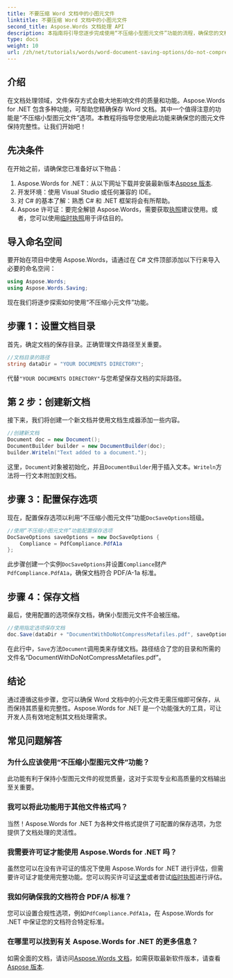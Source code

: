 ```yaml
---
title: 不要压缩 Word 文档中的小图元文件
linktitle: 不要压缩 Word 文档中的小图元文件
second_title: Aspose.Words 文档处理 API
description: 本指南将引导您逐步完成使用“不压缩小型图元文件”功能的流程，确保您的文档在整个保存过程中保持其完整性和质量。
type: docs
weight: 10
url: /zh/net/tutorials/words/word-document-saving-options/do-not-compress-small-metafiles-word-documents/
---
```

## 介绍

在文档处理领域，文件保存方式会极大地影响文件的质量和功能。Aspose.Words for .NET 包含多种功能，可帮助您精确保存 Word 文档。其中一个值得注意的功能是“不压缩小型图元文件”选项。本教程将指导您使用此功能来确保您的图元文件保持完整性。让我们开始吧！

## 先决条件

在开始之前，请确保您已准备好以下物品：

1.  Aspose.Words for .NET：从以下网址下载并安装最新版本[Aspose 版本](https://releases.aspose.com/words/net/).
2. 开发环境：使用 Visual Studio 或任何兼容的 IDE。
3. 对 C# 的基本了解：熟悉 C# 和 .NET 框架将会有所帮助。
4.  Aspose 许可证：要完全解锁 Aspose.Words，需要获取[执照](https://purchase.aspose.com/buy)建议使用。或者，您可以使用[临时执照](https://purchase.aspose.com/temporary-license/)用于评估目的。

## 导入命名空间

要开始在项目中使用 Aspose.Words，请通过在 C# 文件顶部添加以下行来导入必要的命名空间：

```csharp
using Aspose.Words;
using Aspose.Words.Saving;
```

现在我们将逐步探索如何使用“不压缩小元文件”功能。

## 步骤 1：设置文档目录

首先，确定文档的保存目录。正确管理文件路径至关重要。

```csharp
//文档目录的路径
string dataDir = "YOUR DOCUMENTS DIRECTORY";
```

代替`"YOUR DOCUMENTS DIRECTORY"`与您希望保存文档的实际路径。

## 第 2 步：创建新文档

接下来，我们将创建一个新文档并使用文档生成器添加一些内容。

```csharp
//创建新文档
Document doc = new Document();
DocumentBuilder builder = new DocumentBuilder(doc);
builder.Writeln("Text added to a document.");
```

这里，`Document`对象被初始化，并且`DocumentBuilder`用于插入文本。`Writeln`方法将一行文本附加到文档。

## 步骤 3：配置保存选项

现在，配置保存选项以利用“不压缩小图元文件”功能`DocSaveOptions`班级。

```csharp
//使用“不压缩小图元文件”功能配置保存选项
DocSaveOptions saveOptions = new DocSaveOptions {
    Compliance = PdfCompliance.PdfA1a
};
```

此步骤创建一个实例`DocSaveOptions`并设置`Compliance`财产`PdfCompliance.PdfA1a`，确保文档符合 PDF/A-1a 标准。

## 步骤 4：保存文档

最后，使用配置的选项保存文档，确保小型图元文件不会被压缩。

```csharp
//使用指定选项保存文档
doc.Save(dataDir + "DocumentWithDoNotCompressMetafiles.pdf", saveOptions);
```

在此行中，`Save`方法`Document`调用类来存储文档。路径结合了您的目录和所需的文件名“DocumentWithDoNotCompressMetafiles.pdf”。

## 结论

通过遵循这些步骤，您可以确保 Word 文档中的小元文件无需压缩即可保存，从而保持其质量和完整性。Aspose.Words for .NET 是一个功能强大的工具，可让开发人员有效地定制其文档处理需求。

## 常见问题解答

### 为什么应该使用“不压缩小型图元文件”功能？

此功能有利于保持小型图元文件的视觉质量，这对于实现专业和高质量的文档输出至关重要。

### 我可以将此功能用于其他文件格式吗？

当然！Aspose.Words for .NET 为各种文件格式提供了可配置的保存选项，为您提供了文档处理的灵活性。

### 我需要许可证才能使用 Aspose.Words for .NET 吗？

虽然您可以在没有许可证的情况下使用 Aspose.Words for .NET 进行评估，但需要许可证才能使用完整功能。您可以购买许可证[这里](https://purchase.aspose.com/buy)或者尝试[临时执照](https://purchase.aspose.com/temporary-license/)进行评估。

### 我如何确保我的文档符合 PDF/A 标准？

您可以设置合规性选项，例如`PdfCompliance.PdfA1a`，在 Aspose.Words for .NET 中保证您的文档符合特定标准。

### 在哪里可以找到有关 Aspose.Words for .NET 的更多信息？

如需全面的文档，请访问[Aspose.Words 文档](https://reference.aspose.com/words/net/)，如需获取最新软件版本，请查看[Aspose 版本](https://releases.aspose.com/words/net/).